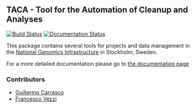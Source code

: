 ## TACA - Tool for the Automation of Cleanup and Analyses

[![Build Status](https://travis-ci.org/SciLifeLab/TACA.svg?branch=master)](https://travis-ci.org/SciLifeLab/TACA)
[![Documentation Status](https://readthedocs.org/projects/taca/badge/?version=latest)](https://readthedocs.org/projects/taca/?badge=latest)

This package contains several tools for projects and data management in the [National Genomics Infrastructure](https://portal.scilifelab.se/genomics/) in Stockholm, Sweden.

For a more detailed documentation please go to [the documentation page](http://taca.readthedocs.org/en/latest/)

### Contributors

* [Guillermo Carrasco](https://github.com/guillermo-carrasco)
* [Francesco Vezzi](https://github.com/vezzi)

